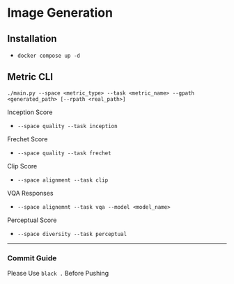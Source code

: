 # Image Generation

## Installation
- `docker compose up -d`

## Metric CLI
`./main.py --space <metric_type> --task <metric_name> --gpath <generated_path> [--rpath <real_path>]`


Inception Score
- `--space quality --task inception`

Frechet Score
- `--space quality --task frechet`

Clip Score
- `--space alignment --task clip`

VQA Responses
- `--space alignemnt --task vqa --model <model_name>`


Perceptual Score
- `--space diversity --task perceptual`

-------

### Commit Guide
Please Use `black .` Before Pushing 